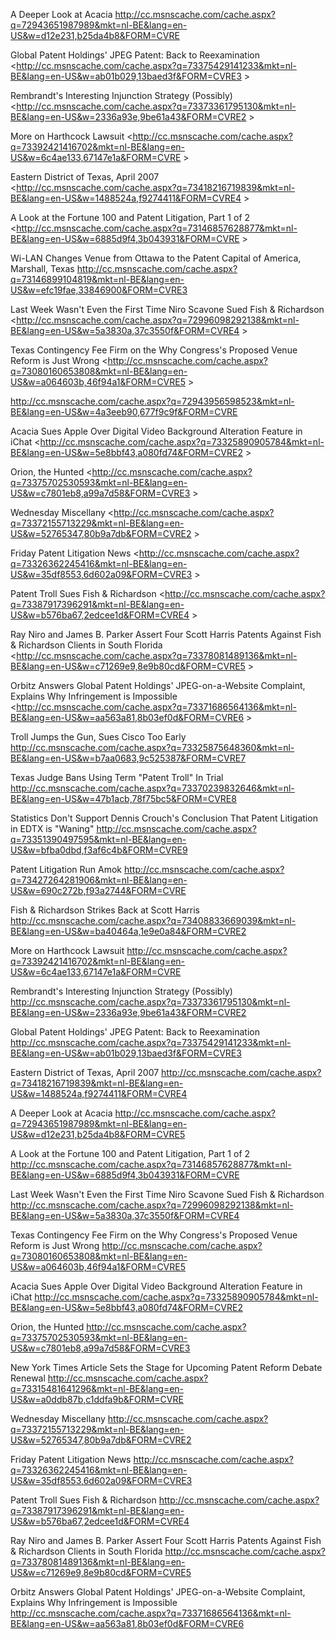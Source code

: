 A Deeper Look at Acacia
<http://cc.msnscache.com/cache.aspx?q=72943651987989&mkt=nl-BE&lang=en-US&w=d12e231,b25da4b8&FORM=CVRE>  

Global Patent Holdings' JPEG Patent: Back to Reexamination
<<http://cc.msnscache.com/cache.aspx?q=73375429141233&mkt=nl-BE&lang=en-US&w=ab01b029,13baed3f&FORM=CVRE3>  >  

Rembrandt's Interesting Injunction Strategy (Possibly)
<<http://cc.msnscache.com/cache.aspx?q=73373361795130&mkt=nl-BE&lang=en-US&w=2336a93e,9be61a43&FORM=CVRE2>  >  

More on Harthcock Lawsuit
<<http://cc.msnscache.com/cache.aspx?q=73392421416702&mkt=nl-BE&lang=en-US&w=6c4ae133,67147e1a&FORM=CVRE>  >  

Eastern District of Texas, April 2007
<<http://cc.msnscache.com/cache.aspx?q=73418216719839&mkt=nl-BE&lang=en-US&w=1488524a,f9274411&FORM=CVRE4>  >  

A Look at the Fortune 100 and Patent Litigation, Part 1 of 2
<<http://cc.msnscache.com/cache.aspx?q=73146857628877&mkt=nl-BE&lang=en-US&w=6885d9f4,3b043931&FORM=CVRE>  >  

Wi-LAN Changes Venue from Ottawa to the Patent Capital of America, Marshall, Texas
<http://cc.msnscache.com/cache.aspx?q=73146899104819&mkt=nl-BE&lang=en-US&w=efc19fae,33846900&FORM=CVRE3>  

Last Week Wasn't Even the First Time Niro Scavone Sued Fish & Richardson
<<http://cc.msnscache.com/cache.aspx?q=72996098292138&mkt=nl-BE&lang=en-US&w=5a3830a,37c3550f&FORM=CVRE4>  >  

Texas Contingency Fee Firm on the Why Congress's Proposed Venue Reform is Just Wrong
<<http://cc.msnscache.com/cache.aspx?q=73080160653808&mkt=nl-BE&lang=en-US&w=a064603b,46f94a1&FORM=CVRE5>  >  

<http://cc.msnscache.com/cache.aspx?q=72943956598523&mkt=nl-BE&lang=en-US&w=4a3eeb90,677f9c9f&FORM=CVRE>  

Acacia Sues Apple Over Digital Video Background Alteration Feature in iChat
<<http://cc.msnscache.com/cache.aspx?q=73325890905784&mkt=nl-BE&lang=en-US&w=5e8bbf43,a080fd74&FORM=CVRE2>  >  

Orion, the Hunted
<<http://cc.msnscache.com/cache.aspx?q=73375702530593&mkt=nl-BE&lang=en-US&w=c7801eb8,a99a7d58&FORM=CVRE3>  >  

Wednesday Miscellany
<<http://cc.msnscache.com/cache.aspx?q=73372155713229&mkt=nl-BE&lang=en-US&w=52765347,80b9a7db&FORM=CVRE2>  >  

Friday Patent Litigation News
<<http://cc.msnscache.com/cache.aspx?q=73326362245416&mkt=nl-BE&lang=en-US&w=35df8553,6d602a09&FORM=CVRE3>  >  

Patent Troll Sues Fish & Richardson
<<http://cc.msnscache.com/cache.aspx?q=73387917396291&mkt=nl-BE&lang=en-US&w=b576ba67,2edcee1d&FORM=CVRE4>  >  

Ray Niro and James B. Parker Assert Four Scott Harris Patents Against Fish & Richardson Clients in South Florida
<<http://cc.msnscache.com/cache.aspx?q=73378081489136&mkt=nl-BE&lang=en-US&w=c71269e9,8e9b80cd&FORM=CVRE5>  >  

Orbitz Answers Global Patent Holdings' JPEG-on-a-Website Complaint, Explains Why Infringement is Impossible
<<http://cc.msnscache.com/cache.aspx?q=73371686564136&mkt=nl-BE&lang=en-US&w=aa563a81,8b03ef0d&FORM=CVRE6>  >  

Troll Jumps the Gun, Sues Cisco Too Early
<http://cc.msnscache.com/cache.aspx?q=73325875648360&mkt=nl-BE&lang=en-US&w=b7aa0683,9c525387&FORM=CVRE7>  

Texas Judge Bans Using Term "Patent Troll" In Trial
<http://cc.msnscache.com/cache.aspx?q=73370239832646&mkt=nl-BE&lang=en-US&w=47b1acb,78f75bc5&FORM=CVRE8>  

Statistics Don't Support Dennis Crouch's Conclusion That Patent Litigation in EDTX is "Waning"
<http://cc.msnscache.com/cache.aspx?q=73351390497595&mkt=nl-BE&lang=en-US&w=bfba0dbd,f3af6c4b&FORM=CVRE9>  

Patent Litigation Run Amok
<http://cc.msnscache.com/cache.aspx?q=73427264281906&mkt=nl-BE&lang=en-US&w=690c272b,f93a2744&FORM=CVRE>  

Fish & Richardson Strikes Back at Scott Harris
<http://cc.msnscache.com/cache.aspx?q=73408833669039&mkt=nl-BE&lang=en-US&w=ba40464a,1e9e0a84&FORM=CVRE2>  

More on Harthcock Lawsuit
http://cc.msnscache.com/cache.aspx?q=73392421416702&mkt=nl-BE&lang=en-US&w=6c4ae133,67147e1a&FORM=CVRE

Rembrandt's Interesting Injunction Strategy (Possibly)
http://cc.msnscache.com/cache.aspx?q=73373361795130&mkt=nl-BE&lang=en-US&w=2336a93e,9be61a43&FORM=CVRE2

Global Patent Holdings' JPEG Patent: Back to Reexamination
http://cc.msnscache.com/cache.aspx?q=73375429141233&mkt=nl-BE&lang=en-US&w=ab01b029,13baed3f&FORM=CVRE3

Eastern District of Texas, April 2007
http://cc.msnscache.com/cache.aspx?q=73418216719839&mkt=nl-BE&lang=en-US&w=1488524a,f9274411&FORM=CVRE4

A Deeper Look at Acacia
<http://cc.msnscache.com/cache.aspx?q=72943651987989&mkt=nl-BE&lang=en-US&w=d12e231,b25da4b8&FORM=CVRE5>  

A Look at the Fortune 100 and Patent Litigation, Part 1 of 2
http://cc.msnscache.com/cache.aspx?q=73146857628877&mkt=nl-BE&lang=en-US&w=6885d9f4,3b043931&FORM=CVRE

Last Week Wasn't Even the First Time Niro Scavone Sued Fish & Richardson
http://cc.msnscache.com/cache.aspx?q=72996098292138&mkt=nl-BE&lang=en-US&w=5a3830a,37c3550f&FORM=CVRE4

Texas Contingency Fee Firm on the Why Congress's Proposed Venue Reform is Just Wrong
http://cc.msnscache.com/cache.aspx?q=73080160653808&mkt=nl-BE&lang=en-US&w=a064603b,46f94a1&FORM=CVRE5

Acacia Sues Apple Over Digital Video Background Alteration Feature in iChat
http://cc.msnscache.com/cache.aspx?q=73325890905784&mkt=nl-BE&lang=en-US&w=5e8bbf43,a080fd74&FORM=CVRE2

Orion, the Hunted
http://cc.msnscache.com/cache.aspx?q=73375702530593&mkt=nl-BE&lang=en-US&w=c7801eb8,a99a7d58&FORM=CVRE3

New York Times Article Sets the Stage for Upcoming Patent Reform Debate Renewal
<http://cc.msnscache.com/cache.aspx?q=73315481641296&mkt=nl-BE&lang=en-US&w=a0ddb87b,c1ddfa9b&FORM=CVRE>  

Wednesday Miscellany
http://cc.msnscache.com/cache.aspx?q=73372155713229&mkt=nl-BE&lang=en-US&w=52765347,80b9a7db&FORM=CVRE2

Friday Patent Litigation News
http://cc.msnscache.com/cache.aspx?q=73326362245416&mkt=nl-BE&lang=en-US&w=35df8553,6d602a09&FORM=CVRE3

Patent Troll Sues Fish & Richardson
http://cc.msnscache.com/cache.aspx?q=73387917396291&mkt=nl-BE&lang=en-US&w=b576ba67,2edcee1d&FORM=CVRE4

Ray Niro and James B. Parker Assert Four Scott Harris Patents Against Fish & Richardson Clients in South Florida
http://cc.msnscache.com/cache.aspx?q=73378081489136&mkt=nl-BE&lang=en-US&w=c71269e9,8e9b80cd&FORM=CVRE5

Orbitz Answers Global Patent Holdings' JPEG-on-a-Website Complaint, Explains Why Infringement is Impossible
http://cc.msnscache.com/cache.aspx?q=73371686564136&mkt=nl-BE&lang=en-US&w=aa563a81,8b03ef0d&FORM=CVRE6